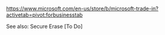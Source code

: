 https://www.microsoft.com/en-us/store/b/microsoft-trade-in?activetab=pivot:forbusinesstab

See also: Secure Erase [To Do]
